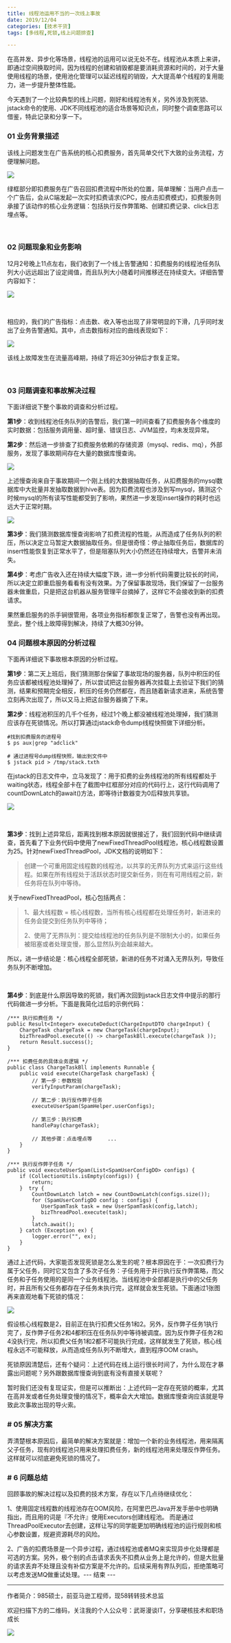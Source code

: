 ```yaml
---
title: 线程池运用不当的一次线上事故
date: 2019/12/04
categories: [技术干货]
tags: [多线程,死锁,线上问题排查]

---
```


在高并发、异步化等场景，线程池的运用可以说无处不在。线程池从本质上来讲，即通过空间换取时间，因为线程的创建和销毁都是要消耗资源和时间的，对于大量使用线程的场景，使用池化管理可以延迟线程的销毁，大大提高单个线程的复用能力，进一步提升整体性能。

今天遇到了一个比较典型的线上问题，刚好和线程池有关，另外涉及到死锁、jstack命令的使用、JDK不同线程池的适合场景等知识点，同时整个调查思路可以借鉴，特此记录和分享一下。 

<!-- more -->

### **01 业务背景描述**

该线上问题发生在广告系统的核心扣费服务，首先简单交代下大致的业务流程，方便理解问题。

![](https://pic4.zhimg.com/80/v2-f165eba442cd2c5bcac8a5f60ef90373_720w.jpg)


绿框部分即扣费服务在广告召回扣费流程中所处的位置，简单理解：当用户点击一个广告后，会从C端发起一次实时扣费请求(CPC，按点击扣费模式)，扣费服务则承接了该动作的核心业务逻辑：包括执行反作弊策略、创建扣费记录、click日志埋点等。

<br>

### **02 问题现象和业务影响**

12月2号晚上11点左右，我们收到了一个线上告警通知：扣费服务的线程池任务队列大小远远超出了设定阈值，而且队列大小随着时间推移还在持续变大。详细告警内容如下：

![](https://pic3.zhimg.com/80/v2-4688ed77d2f6311e748f34d8ddb7591e_720w.jpg)

<br>

相应的，我们的广告指标：点击数、收入等也出现了非常明显的下滑，几乎同时发出了业务告警通知。其中，点击数指标对应的曲线表现如下：

![](https://pic4.zhimg.com/80/v2-a5601a17799ba84b5f280e2928bc79f7_720w.jpg)

该线上故障发生在流量高峰期，持续了将近30分钟后才恢复正常。

<br>

### **03 问题调查和事故解决过程**

下面详细说下整个事故的调查和分析过程。

**第1步**：收到线程池任务队列的告警后，我们第一时间查看了扣费服务各个维度的实时数据：包括服务调用量、超时量、错误日志、JVM监控，均未发现异常。

**第2步**：然后进一步排查了扣费服务依赖的存储资源（mysql、redis、mq），外部服务，发现了事故期间存在大量的数据库慢查询。

![](https://pic4.zhimg.com/80/v2-39f62bac6ce832469375e58f477d7817_720w.jpg)


上述慢查询来自于事故期间一个刚上线的大数据抽取任务，从扣费服务的mysql数据库中大批量并发抽取数据到hive表。因为扣费流程也涉及到写mysql，猜测这个时候mysql的所有读写性能都受到了影响，果然进一步发现insert操作的耗时也远远大于正常时期。

![](https://pic4.zhimg.com/80/v2-ab8e4510b85560403ec647a8963312b3_720w.jpg)


**第3步**：我们猜测数据库慢查询影响了扣费流程的性能，从而造成了任务队列的积压，所以决定立马暂定大数据抽取任务。但是很奇怪：停止抽取任务后，数据库的insert性能恢复到正常水平了，但是阻塞队列大小仍然还在持续增大，告警并未消失。

**第4步**：考虑广告收入还在持续大幅度下跌，进一步分析代码需要比较长的时间，所以决定立即重启服务看看有没有效果。为了保留事故现场，我们保留了一台服务器未做重启，只是把这台机器从服务管理平台摘掉了，这样它不会接收到新的扣费请求。

果然重启服务的杀手锏很管用，各项业务指标都恢复正常了，告警也没有再出现。至此，整个线上故障得到解决，持续了大概30分钟。



### **04 问题根本原因的分析过程**

下面再详细说下事故根本原因的分析过程。

**第1步**：第二天上班后，我们猜测那台保留了事故现场的服务器，队列中积压的任务应该都被线程池处理掉了，所以尝试把这台服务器再次挂载上去验证下我们的猜测，结果和预期完全相反，积压的任务仍然都在，而且随着新请求进来，系统告警立刻再次出现了，所以又马上把这台服务器摘了下来。


**第2步**：线程池积压的几千个任务，经过1个晚上都没被线程池处理掉，我们猜测应该存在死锁情况。所以打算通过jstack命令dump线程快照做下详细分析。

```
#找到扣费服务的进程号
$ ps aux|grep "adclick"

# 通过进程号dump线程快照，输出到文件中
$ jstack pid > /tmp/stack.txth
```

在jstack的日志文件中，立马发现了：用于扣费的业务线程池的所有线程都处于waiting状态，线程全部卡在了截图中红框部分对应的代码行上，这行代码调用了countDownLatch的await()方法，即等待计数器变为0后释放共享锁。

![](https://pic3.zhimg.com/80/v2-d8b1fc6fccab2a14deec6b014042f6a6_720w.jpg)

<br>

**第3步**：找到上述异常后，距离找到根本原因就很接近了，我们回到代码中继续调查，首先看了下业务代码中使用了newFixedThreadPool线程池，核心线程数设置为25。针对newFixedThreadPool，JDK文档的说明如下：

> 创建一个可重用固定线程数的线程池，以共享的无界队列方式来运行这些线程。如果在所有线程处于活跃状态时提交新任务，则在有可用线程之前，新任务将在队列中等待。

关于newFixedThreadPool，核心包括两点：

> 1、最大线程数 = 核心线程数，当所有核心线程都在处理任务时，新进来的任务会提交到任务队列中等待； 
> 
> 2、使用了无界队列：提交给线程池的任务队列是不限制大小的，如果任务被阻塞或者处理变慢，那么显然队列会越来越大。

所以，进一步结论是：核心线程全部死锁，新进的任务不对涌入无界队列，导致任务队列不断增加。

<br>

**第4步**：到底是什么原因导致的死锁，我们再次回到jstack日志文件中提示的那行代码做进一步分析。下面是我简化过后的示例代码：

```
/*** 执行扣费任务 */
public Result<Integer> executeDeduct(ChargeInputDTO chargeInput) {  
    ChargeTask chargeTask = new ChargeTask(chargeInput);  
    bizThreadPool.execute(() -> chargeTaskBll.execute(chargeTask ));  
    return Result.success();
}

/*** 扣费任务的具体业务逻辑 */
public class ChargeTaskBll implements Runnable {  
    public void execute(ChargeTask chargeTask) {     
        // 第一步：参数校验     
        verifyInputParam(chargeTask);     

        // 第二步：执行反作弊子任务     
        executeUserSpam(SpamHelper.userConfigs);     

        // 第三步：执行扣费     
        handlePay(chargeTask);     

        // 其他步骤：点击埋点等     ...  
    }
}

/*** 执行反作弊子任务 */
public void executeUserSpam(List<SpamUserConfigDO> configs) {  
    if (CollectionUtils.isEmpty(configs)) {     
        return;  
    }  try {    
        CountDownLatch latch = new CountDownLatch(configs.size());    
        for (SpamUserConfigDO config : configs) {      
           UserSpamTask task = new UserSpamTask(config,latch);      
           bizThreadPool.execute(task);    
        }    
        latch.await();  
    } catch (Exception ex) {    
        logger.error("", ex);  
    }
}
```

通过上述代码，大家能否发现死锁是怎么发生的呢？根本原因在于：一次扣费行为属于父任务，同时它又包含了多次子任务：子任务用于并行执行反作弊策略，而父任务和子任务使用的是同一个业务线程池。当线程池中全部都是执行中的父任务时，并且所有父任务都存在子任务未执行完，这样就会发生死锁。下面通过1张图再来直观地看下死锁的情况：

![](https://pic1.zhimg.com/80/v2-08e251eb8613844ee67840f6d2bcc838_720w.jpg)


假设核心线程数是2，目前正在执行扣费父任务1和2。另外，反作弊子任务1执行完了，反作弊子任务2和4都积压在任务队列中等待被调度。因为反作弊子任务2和4没执行完，所以扣费父任务1和2都不可能执行完成，这样就发生了死锁，核心线程永远不可能释放，从而造成任务队列不断增大，直到程序OOM crash。

死锁原因清楚后，还有个疑问：上述代码在线上运行很长时间了，为什么现在才暴露出问题呢？另外跟数据库慢查询到底有没有直接关联呢？

暂时我们还没有复现证实，但是可以推断出：上述代码一定存在死锁的概率，尤其在高并发或者任务处理变慢的情况下，概率会大大增加。数据库慢查询应该就是导致此次事故出现的导火索。

### # 05 解决方案

弄清楚根本原因后，最简单的解决方案就是：增加一个新的业务线程池，用来隔离父子任务，现有的线程池只用来处理扣费任务，新的线程池用来处理反作弊任务。这样就可以彻底避免死锁的情况了。 



### # 6 问题总结

回顾事故的解决过程以及扣费的技术方案，存在以下几点待继续优化：

1、使用固定线程数的线程池存在OOM风险，在阿里巴巴Java开发手册中也明确指出，而且用的词是『不允许』使用Executors创建线程池。 而是通过ThreadPoolExecutor去创建，这样让写的同学能更加明确线程池的运行规则和核心参数设置，规避资源耗尽的风险。

2、广告的扣费场景是一个异步过程，通过线程池或者MQ来实现异步化处理都是可选的方案。另外，极个别的点击请求丢失不扣费从业务上是允许的，但是大批量的请求丢弃不处理且没有补偿方案是不允许的。后续采用有界队列后，拒绝策略可以考虑发送MQ做重试处理。--- 结束 ---



---

作者简介：985硕士，前亚马逊工程师，现58转转技术总监

欢迎扫描下方的二维码，关注我的个人公众号：武哥漫谈IT，分享硬核技术和职场成长

![](https://img-blog.csdnimg.cn/20201107215432925.jpg)